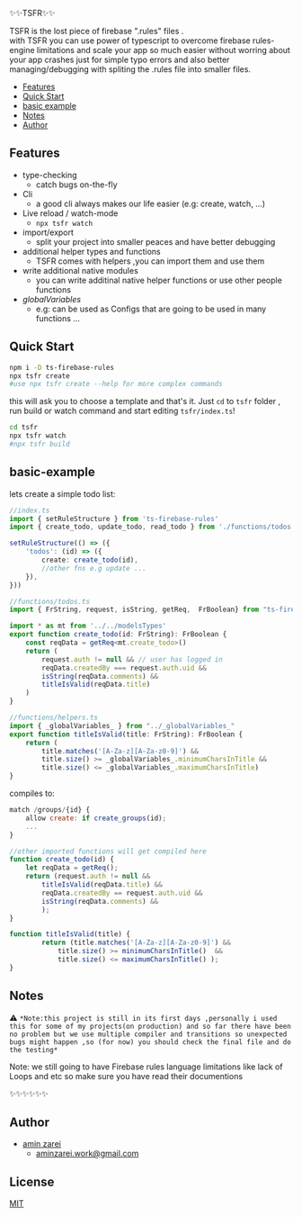 
 
✨✨TSFR✨✨
 
TSFR is the lost piece of firebase ".rules" files .   
with TSFR you can use power of typescript to overcome firebase rules-engine limitations and scale your app so much easier without worring about your app crashes just for simple typo errors and also better managing/debugging with spliting the .rules file into smaller files. 

<!-- START doctoc generated TOC please keep comment here to allow auto update -->
<!-- DON'T EDIT THIS SECTION, INSTEAD RE-RUN doctoc TO UPDATE -->


- [Features](#features)
- [Quick Start](#quick-start)
- [basic example](#basic-example)
- [Notes](#notes)
- [Author](#author)
<!-- END doctoc generated TOC please keep comment here to allow auto update -->

## Features

- type-checking
    - catch bugs on-the-fly 
- Cli 
    - a good cli always makes our life easier (e.g: create, watch, ...)
- Live reload / watch-mode 
    - `npx tsfr watch`
- import/export
    - split your project into smaller peaces and have better debugging
- additional helper types and functions
    - TSFR comes with helpers ,you can import them and use them 
- write additional native modules
    - you can write additinal native helper functions or use other people functions
- _globalVariables_ 
    - e.g: can be used as Configs that are going to be used in many functions ...


## Quick Start

```bash
npm i -D ts-firebase-rules
npx tsfr create
#use npx tsfr create --help for more complex commands
```
this will ask you to choose a template and that's it. Just `cd` to `tsfr` folder , run build or watch command and start editing `tsfr/index.ts`!

```bash
cd tsfr
npx tsfr watch
#npx tsfr build
```

## basic-example
 lets create a simple todo list:
```ts
//index.ts
import { setRuleStructure } from 'ts-firebase-rules'
import { create_todo, update_todo, read_todo } from './functions/todos'

setRuleStructure(() => ({
    'todos': (id) => ({
        create: create_todo(id),
        //other fns e.g update ...
    }),
}))
```
```ts
//functions/todos.ts
import { FrString, request, isString, getReq,  FrBoolean} from "ts-firebase-rules" 

import * as mt from '../../modelsTypes'
export function create_todo(id: FrString): FrBoolean {
    const reqData = getReq<mt.create_todo>()
    return (
        request.auth != null && // user has logged in 
        reqData.createdBy === request.auth.uid &&  
        isString(reqData.comments) && 
        titleIsValid(reqData.title)
    )
} 
```
```ts
//functions/helpers.ts
import { _globalVariables_ } from "../_globalVariables_" 
export function titleIsValid(title: FrString): FrBoolean {
    return (
        title.matches('[A-Za-z][A-Za-z0-9]') &&
        title.size() >= _globalVariables_.minimumCharsInTitle &&
        title.size() <= _globalVariables_.maximumCharsInTitle)
}

```
compiles to:
```js
match /groups/{id} {
    allow create: if create_groups(id);
    ...
}

//other imported functions will get compiled here 
function create_todo(id) {
    let reqData = getReq();
    return (request.auth != null &&
        titleIsValid(reqData.title) &&
        reqData.createdBy == request.auth.uid &&
        isString(reqData.comments) && 
        );
}

function titleIsValid(title) {
        return (title.matches('[A-Za-z][A-Za-z0-9]') &&
            title.size() >= minimumCharsInTitle()  &&
            title.size() <= maximumCharsInTitle() );
} 
```
## Notes

⚠️ `*Note:this project is still in its first days ,personally i used this for some of my projects(on production) and so far there have been no problem but we use multiple compiler and transitions so unexpected bugs might happen ,so (for now) you should check the final file and do the testing*`

Note: we still going to have Firebase rules language limitations like lack of Loops and etc
so make sure you have read their documentions

 ✨✨✨✨✨✨

## Author

- [amin zarei](https://github.com/aminZarei72)
    - aminzarei.work@gmail.com

## License
[MIT](https://github.com/aminZarei72)

<!-- ALL-CONTRIBUTORS-LIST:START - Do not remove or modify this section -->
<!-- prettier-ignore-start -->
<!-- markdownlint-disable -->

<!-- markdownlint-enable -->
<!-- prettier-ignore-end -->
<!-- ALL-CONTRIBUTORS-LIST:END -->
 